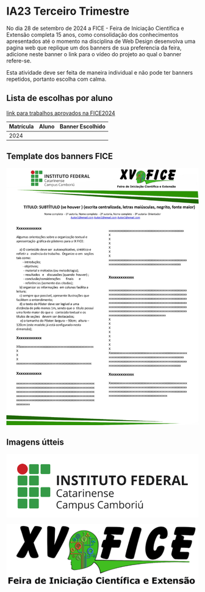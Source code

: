 # IA23 Terceiro Trimestre

No dia 28 de setembro de 2024 a FICE - Feira de Iniciação Científica e Extensão completa 15 anos, como consolidação dos conhecimentos apresentados até o momento na disciplina de Web Design desenvolva uma pagina web que replique um dos banners de sua preferencia da feira, adicione neste banner o link para o vídeo do projeto ao qual o banner refere-se.

Esta atividade deve ser feita de maneira individual e não pode ter banners repetidos, portanto escolha com calma.

## Lista de escolhas por aluno

[link para trabalhos aprovados na FICE2024](https://www.camboriu.ifc.edu.br/editais/wp-content/uploads/sites/15/2024/09/Edital_XV_FICE_2024_-_Edital_29-2024-RESULTADO_FINAL.pdf)

| Matrícula | Aluno | Banner Escolhido |
|-----------|-------|------------------|
| 2024      |       |                  |

## Template dos banners FICE
![asfds](docs_assets/FICE_XV_2024_Modelo_banner.jpg)

## Imagens útteis

![logo ifc](docs_assets/Logo_IFC_horizontal_Camboriu.png)

![logo xv fice](docs_assets/banner_FICE_2024_XV.png)